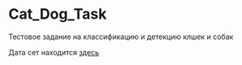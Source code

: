 # Cat_Dog_Task

Тестовое задание на классификацию и детекцию клшек и собак



Дата сет находится [здесь](https://cloud.neurus.ru/index.php/s/DFQ4jbsoCfLgzXz)
